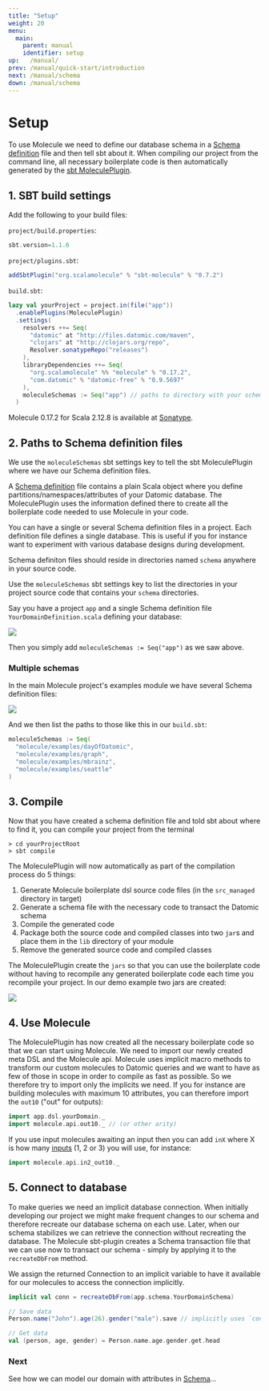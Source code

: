 ```yaml
---
title: "Setup"
weight: 20
menu:
  main:
    parent: manual
    identifier: setup
up:   /manual/
prev: /manual/quick-start/introduction
next: /manual/schema
down: /manual/schema
---
```


# Setup

To use Molecule we need to define our database schema in a [Schema definition](/manual/schema) file and then tell
sbt about it. When compiling our project from the command line, all necessary boilerplate code is 
then automatically generated by the [sbt MoleculePlugin](https://github.com/scalamolecule/sbt-molecule).

## 1. SBT build settings

Add the following to your build files: 

`project/build.properties`:

```scala
sbt.version=1.1.6
```

`project/plugins.sbt`:

```scala
addSbtPlugin("org.scalamolecule" % "sbt-molecule" % "0.7.2")
```

`build.sbt`:

```scala
lazy val yourProject = project.in(file("app"))
  .enablePlugins(MoleculePlugin)
  .settings(
    resolvers ++= Seq(
      "datomic" at "http://files.datomic.com/maven",
      "clojars" at "http://clojars.org/repo",
      Resolver.sonatypeRepo("releases")
    ),
    libraryDependencies ++= Seq(
      "org.scalamolecule" %% "molecule" % "0.17.2",
      "com.datomic" % "datomic-free" % "0.9.5697"
    ),
    moleculeSchemas := Seq("app") // paths to directory with your schema definition file(s)
  )
```
Molecule 0.17.2 for Scala 2.12.8 is available at
[Sonatype](https://oss.sonatype.org/content/repositories/releases/org/scalamolecule/molecule_2.12/).


## 2. Paths to Schema definition files

We use the `moleculeSchemas` sbt settings key to tell the sbt MoleculePlugin where we have our Schema definition files.

A [Schema definition](/manual/schema) file contains a plain Scala object where you define
partitions/namespaces/attributes of your Datomic database. The MoleculePlugin uses the information
defined there to create all the boilerplate code needed to use Molecule in your code.

You can have a single or several Schema definition files in a project. Each definition file defines a single database. 
This is useful if you for instance want to experiment with various database designs during development.

Schema definiton files should reside in directories named `schema` anywhere in your source code.

Use the `moleculeSchemas` sbt settings key to list the directories in your project source
code that contains your `schema` directories.

Say you have a project `app` and a single Schema definition file `YourDomainDefinition.scala`
defining your database:

![](/img/dirs1.png)

Then you simply add `moleculeSchemas := Seq("app")` as we saw above.

### Multiple schemas

In the main Molecule project's examples module we have several Schema definition files:

![](/img/dirs2.png)

And we then list the paths to those like this in our `build.sbt`:

```scala
moleculeSchemas := Seq(
  "molecule/examples/dayOfDatomic",
  "molecule/examples/graph",
  "molecule/examples/mbrainz",
  "molecule/examples/seattle"
)
```

## 3. Compile

Now that you have created a schema definition file and told sbt about where to find it, you can compile 
your project from the terminal

```
> cd yourProjectRoot
> sbt compile
```

The MoleculePlugin will now automatically as part of the compilation process do 5 things:

1. Generate Molecule boilerplate dsl source code files (in the `src_managed` directory in target)
2. Generate a schema file with the necessary code to transact the Datomic schema  
3. Compile the generated code
4. Package both the source code and compiled classes into two `jar`s and place them in the `lib` directory of your module
5. Remove the generated source code and compiled classes

The MoleculePlugin create the `jars` so that you can use the boilerplate code without having to recompile any 
generated boilerplate code each time you recompile your project. In our demo example two jars are created:

![](/img/dirs3.png)


## 4. Use Molecule

The MoleculePlugin has now created all the necessary boilerplate code so that we can start using Molecule. 
We need to import our newly created meta DSL and the Molecule api. Molecule uses implicit macro methods to
transform our custom molecules to Datomic queries and we want to have as few of those in scope in order
to compile as fast as possible. So we therefore try to import only the implicits we need. If you for
instance are building molecules with maximum 10 attributes, you can therefore import the `out10` ("out"
for outputs):
```scala
import app.dsl.yourDomain._
import molecule.api.out10._ // (or other arity)
```
If you use input molecules awaiting an input then you can add `inX` where X is
how many [inputs](/manual/attributes/parameterized/) (1, 2 or 3) you will use, for instance:
```scala
import molecule.api.in2_out10._
```


## 5. Connect to database

To make queries we need an implicit database connection. When initially developing our project
we might make frequent changes to our schema and therefore recreate our database schema on each use. Later, when
our schema stabilizes we can retrieve the connection without recreating the database. The Molecule
sbt-plugin creates a Schema transaction file that we can use now to transact our schema - simply by applying it
to the `recreateDbFrom` method. 

We assign the returned Connection to an implicit variable to have it available for our molecules to 
access the connection implicitly.

```scala
implicit val conn = recreateDbFrom(app.schema.YourDomainSchema)

// Save data
Person.name("John").age(26).gender("male").save // implicitly uses `conn`

// Get data
val (person, age, gender) = Person.name.age.gender.get.head
```

### Next

See how we can model our domain with attributes in [Schema](/manual/schema/)...
